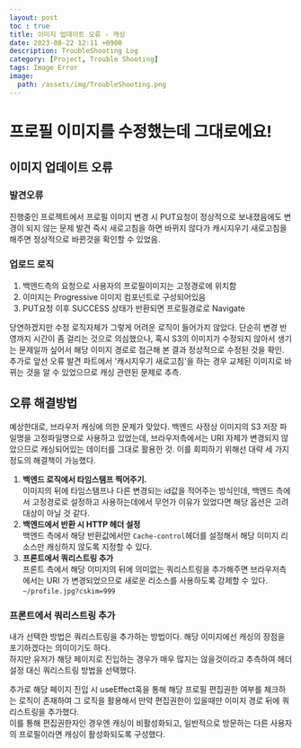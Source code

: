 ```yaml
---
layout: post
toc : true
title: 이미지 업데이트 오류 - 캐싱
date: 2023-08-22 12:11 +0900
description: TroubleShooting Log
category: [Project, Trouble Shooting]
tags: Image Error
image:
  path: /assets/img/TroubleShooting.png
---
```

# 프로필 이미지를 수정했는데 그대로에요!
## 이미지 업데이트 오류
### 발견오류
진행중인 프로젝트에서 프로필 이미지 변경 시 PUT요청이 정상적으로 보내졌음에도 변경이 되지 않는 문제 발견
즉시 새로고침을 하면 바뀌지 않다가 캐시지우기 새로고침을 해주면 정상적으로 바뀐것을 확인할 수 있었음.

### 업로드 로직
1. 백엔드측의 요청으로 사용자의 프로필이미지는 고정경로에 위치함
2. 이미지는 Progressive 이미지 컴포넌트로 구성되어있음
3. PUT요청 이후 SUCCESS 상태가 반환되면 프로필경로로 Navigate

당연하겠지만 수정 로직자체가 그렇게 어려운 로직이 들어가지 않았다.
단순히 변경 반영까지 시간이 좀 걸리는 것으로 의심했으나, 혹시 S3의 이미지가 수정되지 않아서 생기는 문제일까 싶어서 해당 이미지 경로로 접근해 본 결과 정상적으로 수정된 것을 확인.
추가로 앞선 오류 발견 파트에서 '캐시지우기 새로고침'을 하는 경우 교체된 이미지로 바뀌는 것을 알 수 있었으므로 캐싱 관련된 문제로 추측.


## 오류 해결방법
예상한대로, 브라우저 캐싱에 의한 문제가 맞았다.
백엔드 사정상 이미지의 S3 저장 파일명을 고정파일명으로 사용하고 있었는데, 브라우저측에서는 URI 자체가 변경되지 않았으므로 캐싱되어있는 데이터를 그대로 활용한 것.
이를 회피하기 위해선 대략 세 가지 정도의 해결책이 가능했다.
1. **백엔드 로직에서 타임스탬프 찍어주기.**  
    이미지의 뒤에 타임스탬프나 다른 변경되는 id값을 적어주는 방식인데, 백엔드 측에서 고정경로로 설정하고 사용하는데에서 무언가 이유가 있었다면 해당 옵션은 고려대상이 아닐 것 같다.
2. **백엔드에서 반환 시 HTTP 헤더 설정**  
    백엔드 측에서 해당 반환값에서만 `Cache-control`헤더를 설정해서 해당 이미지 리소스만 캐싱하지 않도록 지정할 수 있다.
3. **프론트에서 쿼리스트링 추가**  
    프론트 측에서 해당 이미지의 뒤에 의미없는 쿼리스트링을 추가해주면 브라우저측에서는 URI 가 변경되었으므로 새로운 리소스를 사용하도록 강제할 수 있다. `~/profile.jpg?cskim=999`

### 프론트에서 쿼리스트링 추가
내가 선택한 방법은 쿼리스트링을 추가하는 방법이다. 해당 이미지에선 캐싱의 장점을 포기하겠다는 의미이기도 하다.  
하지만 유저가 해당 페이지로 진입하는 경우가 매우 많지는 않을것이라고 추측하여 헤더설정 대신 쿼리스트링 방법을 선택했다.

추가로 해당 페이지 진입 시 useEffect훅을 통해 해당 프로필 편집권한 여부를 체크하는 로직이 존재하여 그 로직을 활용해서 만약 편집권한이 있을때만 이미지 경로 뒤에 쿼리스트링을 추가했다.   
이를 통해 편집권한자인 경우엔 캐싱이 비활성화되고, 일반적으로 방문하는 다른 사용자의 프로필이라면 캐싱이 활성화되도록 구성했다.
